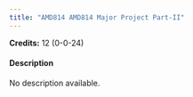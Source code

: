 ```yaml
---
title: "AMD814 AMD814 Major Project Part-II"
---
```

**Credits:** 12 (0-0-24)

#### Description
No description available.